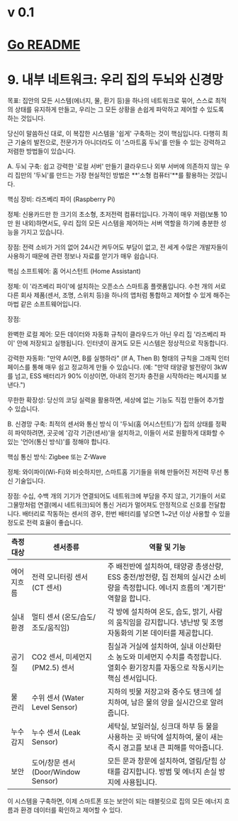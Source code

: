 # v 0.1

# [Go README](https://github.com/choicopy-epub/Project-Ark/blob/main/README.md)

# 9. 내부 네트워크: 우리 집의 두뇌와 신경망
목표: 집안의 모든 시스템(에너지, 물, 환기 등)을 하나의 네트워크로 묶어, 스스로 최적의 상태를 유지하게 만들고, 우리는 그 모든 상황을 손쉽게 파악하고 제어할 수 있도록 하는 것입니다.

당신이 말씀하신 대로, 이 복잡한 시스템을 '쉽게' 구축하는 것이 핵심입니다. 다행히 최근 기술의 발전으로, 전문가가 아니더라도 이 '스마트홈 두뇌'를 만들 수 있는 강력하고 저렴한 방법들이 있습니다.

A. 두뇌 구축: 쉽고 강력한 '로컬 서버' 만들기
클라우드나 외부 서버에 의존하지 않는 우리 집만의 '두뇌'를 만드는 가장 현실적인 방법은 **'소형 컴퓨터'**를 활용하는 것입니다.

핵심 장비: 라즈베리 파이 (Raspberry Pi)

정체: 신용카드만 한 크기의 초소형, 초저전력 컴퓨터입니다. 가격이 매우 저렴(보통 10만 원 내외)하면서도, 우리 집의 모든 시스템을 제어하는 서버 역할을 하기에 충분한 성능을 가지고 있습니다.

장점: 전력 소비가 거의 없어 24시간 켜두어도 부담이 없고, 전 세계 수많은 개발자들이 사용하기 때문에 관련 정보나 자료를 얻기가 매우 쉽습니다.

핵심 소프트웨어: 홈 어시스턴트 (Home Assistant)

정체: 이 '라즈베리 파이'에 설치하는 오픈소스 스마트홈 플랫폼입니다. 수천 개의 서로 다른 회사 제품(센서, 조명, 스위치 등)을 하나의 앱처럼 통합하고 제어할 수 있게 해주는 마법 같은 소프트웨어입니다.

장점:

완벽한 로컬 제어: 모든 데이터와 자동화 규칙이 클라우드가 아닌 우리 집 '라즈베리 파이' 안에 저장되고 실행됩니다. 인터넷이 끊겨도 모든 시스템은 정상적으로 작동합니다.

강력한 자동화: "만약 A이면, B를 실행하라" (If A, Then B) 형태의 규칙을 그래픽 인터페이스를 통해 매우 쉽고 정교하게 만들 수 있습니다. (예: "만약 태양광 발전량이 3kW를 넘고, ESS 배터리가 90% 이상이면, 아내의 전기차 충전을 시작하라는 메시지를 보낸다.")

무한한 확장성: 당신의 코딩 실력을 활용하면, 세상에 없는 기능도 직접 만들어 추가할 수 있습니다.

B. 신경망 구축: 최적의 센서와 통신 방식
이 '두뇌(홈 어시스턴트)'가 집의 상태를 정확히 파악하려면, 곳곳에 '감각 기관(센서)'을 설치하고, 이들이 서로 원활하게 대화할 수 있는 '언어(통신 방식)'를 정해야 합니다.

핵심 통신 방식: Zigbee 또는 Z-Wave

정체: 와이파이(Wi-Fi)와 비슷하지만, 스마트홈 기기들을 위해 만들어진 저전력 무선 통신 기술입니다.

장점: 수십, 수백 개의 기기가 연결되어도 네트워크에 부담을 주지 않고, 기기들이 서로 그물망처럼 연결(메시 네트워크)되어 통신 거리가 멀어져도 안정적으로 신호를 전달합니다. 배터리로 작동하는 센서의 경우, 한번 배터리를 넣으면 1~2년 이상 사용할 수 있을 정도로 전력 효율이 좋습니다.

|측정 대상|센서종류|역활 및 기능|
|------|---|---|
|에어지흐름|전력 모니터링 센서 (CT 센서)|주 배전반에 설치하여, 태양광 총생산량, ESS 충전/방전량, 집 전체의 실시간 소비량을 측정합니다. 에너지 흐름의 '계기판' 역할을 합니다.|
|실내 환경|멀티 센서 (온도/습도/조도/움직임)|각 방에 설치하여 온도, 습도, 밝기, 사람의 움직임을 감지합니다. 냉난방 및 조명 자동화의 기본 데이터를 제공합니다.|
|공기 질|CO2 센서, 미세먼지(PM2.5) 센서|침실과 거실에 설치하여, 실내 이산화탄소 농도와 미세먼지 수치를 측정합니다. 열회수 환기장치를 자동으로 작동시키는 핵심 센서입니다.|
|물 관리|수위 센서 (Water Level Sensor)|지하의 빗물 저장고와 중수도 탱크에 설치하여, 남은 물의 양을 실시간으로 알려줍니다.|
|누수 감지|누수 센서 (Leak Sensor)|세탁실, 보일러실, 싱크대 하부 등 물을 사용하는 곳 바닥에 설치하여, 물이 새는 즉시 경고를 보내 큰 피해를 막아줍니다.|
|보안|도어/창문 센서 (Door/Window Sensor)|모든 문과 창문에 설치하여, 열림/닫힘 상태를 감지합니다. 방범 및 에너지 손실 방지에 사용됩니다.|

이 시스템을 구축하면, 이제 스마트폰 또는 보안이 되는 태블릿으로 집의 모든 에너지 흐름과 환경 데이터를 확인하고 제어할 수 있다.
